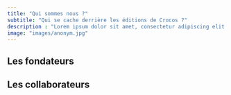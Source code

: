 ```yaml
---
title: "Qui sommes nous ?"
subtitle: "Qui se cache derrière les éditions de Crocos ?"
description : "Lorem ipsum dolor sit amet, consectetur adipiscing elit. Praesent lobortis, risus et tempus maximus, diam elit accumsan tellus, finibus laoreet felis arcu eu ligula."
image: "images/anonym.jpg"
---
```

## Les fondateurs
<team display="founder"></team>

## Les collaborateurs
<team display="collaborator"></team>
